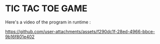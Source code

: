 # TIC TAC TOE GAME

Here's a video of the program in runtime : 

https://github.com/user-attachments/assets/f290dc1f-28ed-4966-bbce-9b16f801e402

